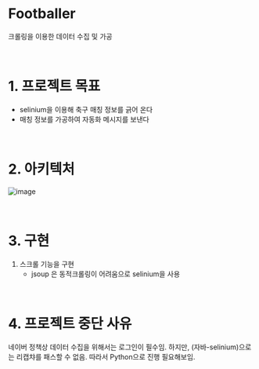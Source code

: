 # Footballer
크롤링을 이용한 데이터 수집 및 가공

<br/>

# 1. 프로젝트 목표
 - selinium을 이용해 축구 매칭 정보를 긁어 온다
 - 매칭 정보를 가공하여 자동화 메시지를 보낸다
 
<br/>

# 2. 아키텍처
![image](https://github.com/user-attachments/assets/72ae83f0-e2f9-4c1a-9995-d704e234763c)


<br/>

# 3. 구현
1. 스크롤 기능을 구현
   - jsoup 은 동적크롤링이 어려움으로 selinium을 사용

<br/>

# 4. 프로젝트 중단 사유 
네이버 정책상 데이터 수집을 위해서는 로그인이 필수임. 하지만, (자바-selinium)으로는 리캡챠를 패스할 수 없음. 따라서 Python으로 진행 필요해보임. 
